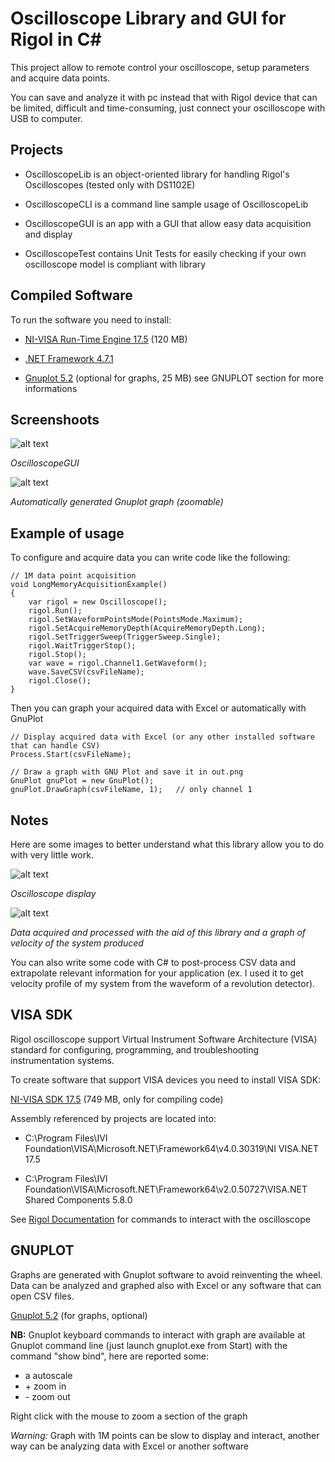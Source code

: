 # Oscilloscope Library and GUI for Rigol in C#

This project allow to remote control your oscilloscope, setup parameters and acquire data points. 

You can save and analyze it with pc instead that with Rigol device that can be limited, difficult and time-consuming, just connect your oscilloscope with USB to computer.


## Projects

- OscilloscopeLib is an object-oriented library for handling Rigol's Oscilloscopes (tested only with DS1102E)

- OscilloscopeCLI is a command line sample usage of OscilloscopeLib

- OscilloscopeGUI is an app with a GUI that allow easy data acquisition and display

- OscilloscopeTest contains Unit Tests for easily checking if your own oscilloscope model is compliant with library


## Compiled Software

To run the software you need to install:

- [NI-VISA Run-Time Engine 17.5](http://www.ni.com/download/ni-visa-run-time-engine/7222/en/) (120 MB)

- [.NET Framework 4.7.1](https://www.microsoft.com/en-us/download/details.aspx?id=56116)

- [Gnuplot 5.2](http://www.gnuplot.info/) (optional for graphs, 25 MB) see GNUPLOT section for more informations


## Screenshoots

![alt text](https://raw.githubusercontent.com/electro-logic/Oscilloscope/master/Docs/gui.png)

*OscilloscopeGUI*

![alt text](https://raw.githubusercontent.com/electro-logic/Oscilloscope/master/Docs/gnuplot.png)

*Automatically generated Gnuplot graph (zoomable)*


## Example of usage

To configure and acquire data you can write code like the following:

```
// 1M data point acquisition
void LongMemoryAcquisitionExample()
{
    var rigol = new Oscilloscope();
    rigol.Run();
    rigol.SetWaveformPointsMode(PointsMode.Maximum);
    rigol.SetAcquireMemoryDepth(AcquireMemoryDepth.Long);
    rigol.SetTriggerSweep(TriggerSweep.Single);
    rigol.WaitTriggerStop();
    rigol.Stop();
    var wave = rigol.Channel1.GetWaveform();
    wave.SaveCSV(csvFileName);
    rigol.Close();
}
```

Then you can graph your acquired data with Excel or automatically with GnuPlot

```
// Display acquired data with Excel (or any other installed software that can handle CSV)
Process.Start(csvFileName);

// Draw a graph with GNU Plot and save it in out.png
GnuPlot gnuPlot = new GnuPlot();
gnuPlot.DrawGraph(csvFileName, 1);   // only channel 1
```


## Notes

Here are some images to better understand what this library allow you to do with very little work.


![alt text](https://raw.githubusercontent.com/electro-logic/Oscilloscope/master/Docs/oscilloscope.png)

*Oscilloscope display*


![alt text](https://raw.githubusercontent.com/electro-logic/Oscilloscope/master/Docs/speed_graph.png)

*Data acquired and processed with the aid of this library and a graph of velocity of the system produced*


You can also write some code with C# to post-process CSV data and extrapolate relevant information for your application (ex. I used it to get velocity profile of my system from the waveform of a revolution detector).


## VISA SDK

Rigol oscilloscope support Virtual Instrument Software Architecture (VISA) standard for configuring, programming, and troubleshooting instrumentation systems. 

To create software that support VISA devices you need to install VISA SDK:

[NI-VISA SDK 17.5](http://www.ni.com/download/ni-visa-17.5/7220/en/) (749 MB, only for compiling code)

Assembly referenced by projects are located into:

- C:\Program Files\IVI Foundation\VISA\Microsoft.NET\Framework64\v4.0.30319\NI VISA.NET 17.5

- C:\Program Files\IVI Foundation\VISA\Microsoft.NET\Framework64\v2.0.50727\VISA.NET Shared Components 5.8.0

See [Rigol Documentation](https://www.rigol.eu/products/digital-oscilloscopes/1000/) for commands to interact with the oscilloscope


## GNUPLOT

Graphs are generated with Gnuplot software to avoid reinventing the wheel. Data can be analyzed and graphed also with Excel or any software that can open CSV files.

[Gnuplot 5.2](http://www.gnuplot.info/) (for graphs, optional)

**NB:** Gnuplot keyboard commands to interact with graph are available at Gnuplot command line (just launch gnuplot.exe from Start) with the command "show bind", here are reported some:

- a		autoscale
- \+	zoom in
- \-	zoom out

Right click with the mouse to zoom a section of the graph

*Warning:* Graph with 1M points can be slow to display and interact, another way can be analyzing data with Excel or another software